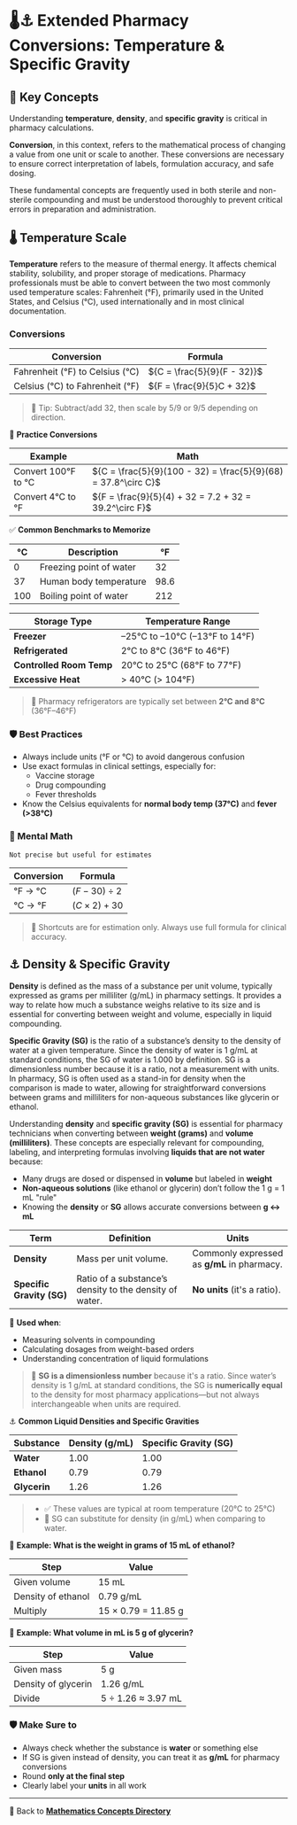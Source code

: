 # 🌡️⚓ Extended Pharmacy Conversions: Temperature & Specific Gravity

<!-- 
## Reference

Pharmacy Calculations, 6e; Morton Publishing | Chapter 10
-->

## 🔑 Key Concepts

Understanding **temperature**, **density**, and **specific gravity** is critical in pharmacy calculations.

**Conversion**, in this context, refers to the mathematical process of changing a value from one unit or scale to another. These conversions are necessary to ensure correct interpretation of labels, formulation accuracy, and safe dosing.

These fundamental concepts are frequently used in both sterile and non-sterile compounding and must be understood thoroughly to prevent critical errors in preparation and administration.

## 🌡️ Temperature Scale

**Temperature** refers to the measure of thermal energy. It affects chemical stability, solubility, and proper storage of medications. Pharmacy professionals must be able to convert between the two most commonly used temperature scales: Fahrenheit (°F), primarily used in the United States, and Celsius (°C), used internationally and in most clinical documentation.

### Conversions

| Conversion | Formula |
|------------|---------|
| Fahrenheit (°F) to Celsius (°C) | ${C = \frac{5}{9}(F - 32)}$ |
| Celsius (°C) to Fahrenheit (°F) | ${F = \frac{9}{5}C + 32}$ |

> 📍 Tip: Subtract/add 32, then scale by 5/9 or 9/5 depending on direction.

🔁 **Practice Conversions**

| Example | Math |
|---------|------|
| Convert 100°F to °C | ${C = \frac{5}{9}(100 - 32) = \frac{5}{9}(68) = 37.8^\circ C}$ |
| Convert 4°C to °F | ${F = \frac{9}{5}(4) + 32 = 7.2 + 32 = 39.2^\circ F}$ |

✅ **Common Benchmarks to Memorize**

| °C | Description              | °F   |
|----|--------------------------|------|
| 0  | Freezing point of water  | 32   |
| 37 | Human body temperature   | 98.6 |
| 100| Boiling point of water   | 212  |

| Storage Type           | Temperature Range                   |
|------------------------|-------------------------------------|
| **Freezer** | –25°C to –10°C (–13°F to 14°F) |
| **Refrigerated** | 2°C to 8°C (36°F to 46°F) |
| **Controlled Room Temp** | 20°C to 25°C (68°F to 77°F) |
| **Excessive Heat** | > 40°C (> 104°F) |

> 📍 Pharmacy refrigerators are typically set between **2°C and 8°C** (36°F–46°F)

### 🛡️ Best Practices

- Always include units (°F or °C) to avoid dangerous confusion
- Use exact formulas in clinical settings, especially for:
  - Vaccine storage
  - Drug compounding
  - Fever thresholds
- Know the Celsius equivalents for **normal body temp (37°C)** and **fever (>38°C)**

### 🧠 Mental Math

`Not precise but useful for estimates`

| Conversion | Formula |
|------------|---------|
| °F → °C | ${(F - 30) \div 2}$ |
| °C → °F | ${(C \times 2) + 30}$ |

> 🚨 Shortcuts are for estimation only. Always use full formula for clinical accuracy.

## ⚓ Density & Specific Gravity

**Density** is defined as the mass of a substance per unit volume, typically expressed as grams per milliliter (g/mL) in pharmacy settings. It provides a way to relate how much a substance weighs relative to its size and is essential for converting between weight and volume, especially in liquid compounding.

**Specific Gravity (SG)** is the ratio of a substance’s density to the density of water at a given temperature. Since the density of water is 1 g/mL at standard conditions, the SG of water is 1.000 by definition. SG is a dimensionless number because it is a ratio, not a measurement with units. In pharmacy, SG is often used as a stand-in for density when the comparison is made to water, allowing for straightforward conversions between grams and milliliters for non-aqueous substances like glycerin or ethanol.

Understanding **density** and **specific gravity (SG)** is essential for pharmacy technicians when converting between **weight (grams)** and **volume (milliliters)**. These concepts are especially relevant for compounding, labeling, and interpreting formulas involving **liquids that are not water** because:

- Many drugs are dosed or dispensed in **volume** but labeled in **weight**
- **Non-aqueous solutions** (like ethanol or glycerin) don’t follow the 1 g = 1 mL "rule"
- Knowing the **density** or **SG** allows accurate conversions between **g ↔ mL**

| Term | Definition | Units |
|------|------------|-------|
| **Density** | Mass per unit volume. | Commonly expressed as **g/mL** in pharmacy. |
| **Specific Gravity (SG)** | Ratio of a substance’s density to the density of water. | **No units** (it's a ratio). |

📍 **Used when**:

- Measuring solvents in compounding
- Calculating dosages from weight-based orders
- Understanding concentration of liquid formulations

> 🚨 **SG is a dimensionless number** because it's a ratio. Since water’s density is 1 g/mL at standard conditions, the SG is **numerically equal** to the density for most pharmacy applications—but not always interchangeable when units are required.

⚓ **Common Liquid Densities and Specific Gravities**

| Substance | Density (g/mL) | Specific Gravity (SG) |
|-----------|----------------|------------------------|
| **Water** | 1.00           | 1.00                   |
| **Ethanol** | 0.79         | 0.79                   |
| **Glycerin** | 1.26        | 1.26                   |

>- ✅ These values are typical at room temperature (20°C to 25°C)
>- 🔁 SG can substitute for density (in g/mL) when comparing to water.

🧪 **Example: What is the weight in grams of 15 mL of ethanol?**

| Step | Value |
|------|-------|
| Given volume | 15 mL |
| Density of ethanol | 0.79 g/mL |
| Multiply | 15 × 0.79 = 11.85 g |

🧪 **Example: What volume in mL is 5 g of glycerin?**

| Step | Value |
|------|-------|
| Given mass | 5 g |
| Density of glycerin | 1.26 g/mL |
| Divide | 5 ÷ 1.26 ≈ 3.97 mL |

### 🛡️ Make Sure to

- Always check whether the substance is **water** or something else
- If SG is given instead of density, you can treat it as **g/mL** for pharmacy conversions
- Round **only at the final step**
- Clearly label your **units** in all work

---

🔗 Back to [**Mathematics Concepts Directory**](./readme.md)
